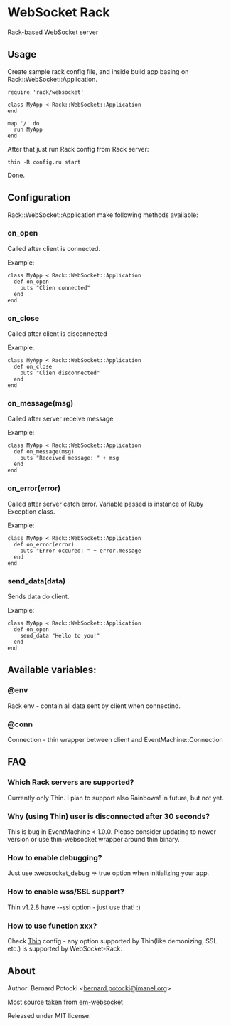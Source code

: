# WebSocket Rack

Rack-based WebSocket server

## Usage

Create sample rack config file, and inside build app basing on Rack::WebSocket::Application.

    require 'rack/websocket'

    class MyApp < Rack::WebSocket::Application
    end

    map '/' do
      run MyApp
    end

After that just run Rack config from Rack server:

    thin -R config.ru start

Done.

## Configuration

Rack::WebSocket::Application make following methods available:

### on_open

Called after client is connected.

Example:

    class MyApp < Rack::WebSocket::Application
      def on_open
        puts "Clien connected"
      end
    end

### on_close

Called after client is disconnected

Example:

    class MyApp < Rack::WebSocket::Application
      def on_close
        puts "Clien disconnected"
      end
    end

### on_message(msg)

Called after server receive message

Example:

    class MyApp < Rack::WebSocket::Application
      def on_message(msg)
        puts "Received message: " + msg
      end
    end

### on_error(error)

Called after server catch error. Variable passed is instance of Ruby Exception class.

Example:

    class MyApp < Rack::WebSocket::Application
      def on_error(error)
        puts "Error occured: " + error.message
      end
    end

### send_data(data)

Sends data do client.

Example:

    class MyApp < Rack::WebSocket::Application
      def on_open
        send_data "Hello to you!"
      end
    end

## Available variables:

### @env

Rack env - contain all data sent by client when connectind.

### @conn

Connection - thin wrapper between client and EventMachine::Connection

## FAQ

### Which Rack servers are supported?

Currently only Thin. I plan to support also Rainbows! in future, but not yet.

### Why (using Thin) user is disconnected after 30 seconds?

This is bug in EventMachine < 1.0.0. Please consider updating to newer version or use thin-websocket wrapper around thin binary.

### How to enable debugging?

Just use :websocket\_debug => true option when initializing your app.

### How to enable wss/SSL support?

Thin v1.2.8 have --ssl option - just use that! :)

### How to use function xxx?

Check [Thin](http://code.macournoyer.com/thin/) config - any option supported by Thin(like demonizing, SSL etc.) is supported by WebSocket-Rack.

## About

Author: Bernard Potocki <<bernard.potocki@imanel.org>>

Most source taken from [em-websocket](http://github.com/igrigorik/em-websocket)

Released under MIT license.